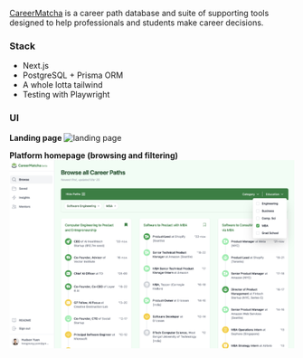 [CareerMatcha](https://careermatcha.com) is a career path database and suite of supporting tools designed to help professionals and students make career decisions.

### Stack

- Next.js
- PostgreSQL + Prisma ORM
- A whole lotta tailwind
- Testing with Playwright

### UI

**Landing page**
![landing page](public/readme/landingpage.png)

**Platform homepage (browsing and filtering)**
![platform homepage](public/readme/filter.png)
